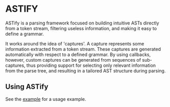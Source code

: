 
# ASTIFY

ASTify is a parsing framework focused on building intuitive ASTs directly from a token stream, filtering useless information, and making it easy to define a grammar.

It works around the idea of 'captures'. A capture represents some information extracted from a token stream. These captures are generated automatically with respect to a defined grammar.
By using callbacks, however, custom captures can be generated from sequences of sub-captures, thus providing support for selecting only relevant information from the parse tree, and resulting in a tailored AST structure during parsing.

## Using ASTify

See the [example](example) for a usage example.
